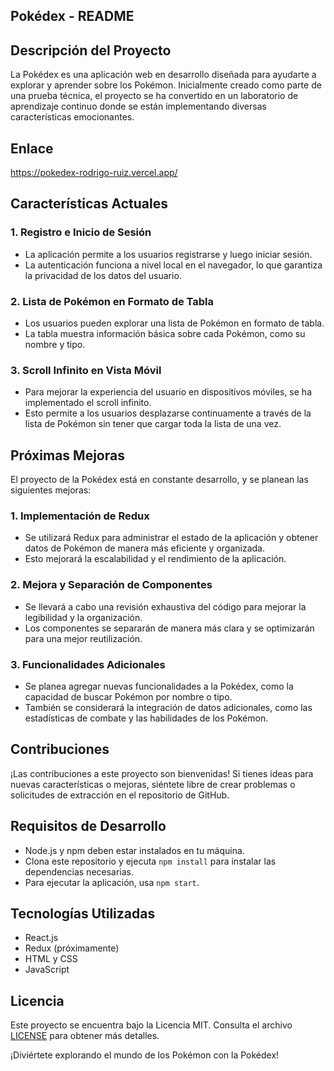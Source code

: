 
## Pokédex - README

## Descripción del Proyecto
La Pokédex es una aplicación web en desarrollo diseñada para ayudarte a explorar y aprender sobre los Pokémon. Inicialmente creado como parte de una prueba técnica, el proyecto se ha convertido en un laboratorio de aprendizaje continuo donde se están implementando diversas características emocionantes.

## Enlace
https://pokedex-rodrigo-ruiz.vercel.app/

## Características Actuales

### 1. Registro e Inicio de Sesión
- La aplicación permite a los usuarios registrarse y luego iniciar sesión.
- La autenticación funciona a nivel local en el navegador, lo que garantiza la privacidad de los datos del usuario.

### 2. Lista de Pokémon en Formato de Tabla
- Los usuarios pueden explorar una lista de Pokémon en formato de tabla.
- La tabla muestra información básica sobre cada Pokémon, como su nombre y tipo.

### 3. Scroll Infinito en Vista Móvil
- Para mejorar la experiencia del usuario en dispositivos móviles, se ha implementado el scroll infinito.
- Esto permite a los usuarios desplazarse continuamente a través de la lista de Pokémon sin tener que cargar toda la lista de una vez.

## Próximas Mejoras

El proyecto de la Pokédex está en constante desarrollo, y se planean las siguientes mejoras:

### 1. Implementación de Redux
- Se utilizará Redux para administrar el estado de la aplicación y obtener datos de Pokémon de manera más eficiente y organizada.
- Esto mejorará la escalabilidad y el rendimiento de la aplicación.

### 2. Mejora y Separación de Componentes
- Se llevará a cabo una revisión exhaustiva del código para mejorar la legibilidad y la organización.
- Los componentes se separarán de manera más clara y se optimizarán para una mejor reutilización.

### 3. Funcionalidades Adicionales
- Se planea agregar nuevas funcionalidades a la Pokédex, como la capacidad de buscar Pokémon por nombre o tipo.
- También se considerará la integración de datos adicionales, como las estadísticas de combate y las habilidades de los Pokémon.

## Contribuciones
¡Las contribuciones a este proyecto son bienvenidas! Si tienes ideas para nuevas características o mejoras, siéntete libre de crear problemas o solicitudes de extracción en el repositorio de GitHub.

## Requisitos de Desarrollo
- Node.js y npm deben estar instalados en tu máquina.
- Clona este repositorio y ejecuta `npm install` para instalar las dependencias necesarias.
- Para ejecutar la aplicación, usa `npm start`.

## Tecnologías Utilizadas
- React.js
- Redux (próximamente)
- HTML y CSS
- JavaScript

## Licencia
Este proyecto se encuentra bajo la Licencia MIT. Consulta el archivo [LICENSE](LICENSE) para obtener más detalles.

¡Diviértete explorando el mundo de los Pokémon con la Pokédex!

